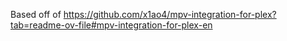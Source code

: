 Based off of https://github.com/x1ao4/mpv-integration-for-plex?tab=readme-ov-file#mpv-integration-for-plex-en
